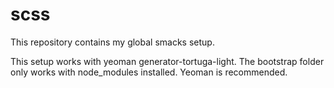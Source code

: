 # scss
This repository contains my global smacks setup.

This setup works with yeoman generator-tortuga-light.
The bootstrap folder only works with node_modules installed.
Yeoman is recommended.